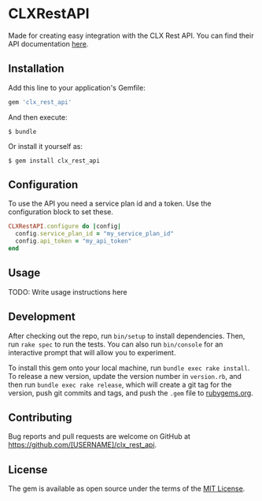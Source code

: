 # CLXRestAPI
Made for creating easy integration with the CLX Rest API.
You can find their API documentation [here](https://www.clxcommunications.com/docs/sms/http-rest.html).
## Installation

Add this line to your application's Gemfile:

```ruby
gem 'clx_rest_api'
```

And then execute:

    $ bundle

Or install it yourself as:

    $ gem install clx_rest_api

## Configuration
To use the API you need a service plan id and a token.
Use the configuration block to set these.

```ruby
CLXRestAPI.configure do |config|
  config.service_plan_id = "my_service_plan_id"
  config.api_token = "my_api_token"
end
```

## Usage

TODO: Write usage instructions here

## Development

After checking out the repo, run `bin/setup` to install dependencies. Then, run `rake spec` to run the tests. You can also run `bin/console` for an interactive prompt that will allow you to experiment.

To install this gem onto your local machine, run `bundle exec rake install`. To release a new version, update the version number in `version.rb`, and then run `bundle exec rake release`, which will create a git tag for the version, push git commits and tags, and push the `.gem` file to [rubygems.org](https://rubygems.org).

## Contributing

Bug reports and pull requests are welcome on GitHub at https://github.com/[USERNAME]/clx_rest_api.

## License

The gem is available as open source under the terms of the [MIT License](https://opensource.org/licenses/MIT).
